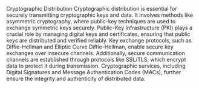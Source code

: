 Cryptographic Distribution
Cryptographic distribution is essential for securely transmitting cryptographic keys and data. It involves methods like asymmetric cryptography, where public-key techniques are used to exchange symmetric keys securely. Public-Key Infrastructure (PKI) plays a crucial role by managing digital keys and certificates, ensuring that public keys are distributed and verified reliably. Key exchange protocols, such as Diffie-Hellman and Elliptic Curve Diffie-Hellman, enable secure key exchanges over insecure channels. Additionally, secure communication channels are established through protocols like SSL/TLS, which encrypt data to protect it during transmission. Cryptographic services, including Digital Signatures and Message Authentication Codes (MACs), further ensure the integrity and authenticity of distributed data.

